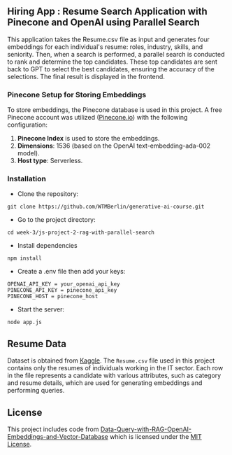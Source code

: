 ## Hiring App : Resume Search Application with Pinecone and OpenAI using Parallel Search

This application takes the Resume.csv file as input and generates four embeddings for each individual's resume: roles, industry, skills, and seniority. Then, when a search is performed, a parallel search is conducted to rank and determine the top candidates. These top candidates are sent back to GPT to select the best candidates, ensuring the accuracy of the selections. The final result is displayed in the frontend.

### Pinecone Setup for Storing Embeddings

To store embeddings, the Pinecone database is used in this project. A free Pinecone account was utilized ([Pinecone.io](https://www.pinecone.io/)) with the following configuration:

1. **Pinecone Index** is used to store the embeddings.
2. **Dimensions**: 1536 (based on the OpenAI text-embedding-ada-002 model).
3. **Host type**: Serverless.

### Installation

- Clone the repository:

```
git clone https://github.com/WTMBerlin/generative-ai-course.git

```

- Go to the project directory:

```
cd week-3/js-project-2-rag-with-parallel-search
```

- Install dependencies

```
npm install
```

- Create a .env file then add your keys:

```
OPENAI_API_KEY = your_openai_api_key
PINECONE_API_KEY = pinecone_api_key
PINECONE_HOST = pinecone_host
```

- Start the server:

```
node app.js
```

## Resume Data

Dataset is obtained from [Kaggle](https://www.kaggle.com/datasets/jillanisofttech/updated-resume-dataset).
The `Resume.csv` file used in this project contains only the resumes of individuals working in the IT sector. Each row in the file represents a candidate with various attributes, such as category and resume details, which are used for generating embeddings and performing queries.

## License

This project includes code from [Data-Query-with-RAG-OpenAI-Embeddings-and-Vector-Database](https://github.com/mmr116/Data-Query-with-RAG-OpenAI-Embeddings-and-Vector-Database) which is licensed under the [MIT License](https://github.com/mmr116/Data-Query-with-RAG-OpenAI-Embeddings-and-Vector-Database/blob/main/LICENSE).
